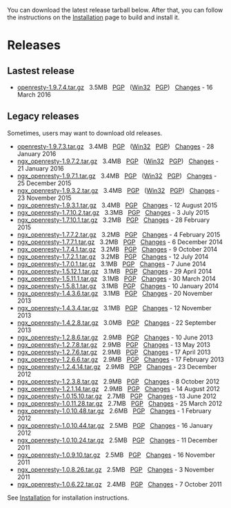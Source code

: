 <!---
    @title         Download
    @creator       Yichun Zhang
    @created       2011-06-21 04:25 GMT
    @modifier      Yichun Zhang
    @modifier_link yichun-zhang
    @modified      2016-03-17 02:33 GMT
    @changes       332
--->

You can download the latest release tarball below. After that, you can follow
the instructions on the [Installation](installation.html) page to build and
install it.

# Releases

##  Lastest release
* [openresty-1.9.7.4.tar.gz](https://openresty.org/download/openresty-1.9.7.4.tar.gz) &nbsp; 3.5MB
&nbsp; [PGP](https://openresty.org/download/openresty-1.9.7.4.tar.gz.asc) &nbsp;
([Win32](https://openresty.org/download/openresty-1.9.7.4-win32.zip) &nbsp;
[PGP](https://openresty.org/download/openresty-1.9.7.4-win32.zip.asc)) &nbsp;
[Changes](changelog-1009007.html) - 16 March 2016

##  Legacy releases
Sometimes, users may want to download old releases.
* [openresty-1.9.7.3.tar.gz](https://openresty.org/download/openresty-1.9.7.3.tar.gz) &nbsp; 3.4MB
&nbsp; [PGP](https://openresty.org/download/openresty-1.9.7.3.tar.gz.asc) &nbsp;
([Win32](https://openresty.org/download/openresty-1.9.7.3-win32.zip) &nbsp;
[PGP](https://openresty.org/download/openresty-1.9.7.3-win32.zip.asc)) &nbsp;
[Changes](changelog-1009007.html) - 28 January 2016
* [ngx_openresty-1.9.7.2.tar.gz](https://openresty.org/download/ngx_openresty-1.9.7.2.tar.gz) &nbsp; 3.4MB
&nbsp; [PGP](https://openresty.org/download/ngx_openresty-1.9.7.2.tar.gz.asc) &nbsp;
([Win32](https://openresty.org/download/ngx_openresty-1.9.7.2-win32.zip) &nbsp;
[PGP](https://openresty.org/download/ngx_openresty-1.9.7.2-win32.zip.asc)) &nbsp;
[Changes](changelog-1009007.html) - 21 January 2016
* [ngx_openresty-1.9.7.1.tar.gz](https://openresty.org/download/ngx_openresty-1.9.7.1.tar.gz) &nbsp; 3.4MB
&nbsp; [PGP](https://openresty.org/download/ngx_openresty-1.9.7.1.tar.gz.asc) &nbsp;
([Win32](https://openresty.org/download/ngx_openresty-1.9.7.1-win32.zip) &nbsp;
[PGP](https://openresty.org/download/ngx_openresty-1.9.7.1-win32.zip.asc)) &nbsp;
[Changes](changelog-1009007.html) - 25 December 2015
* [ngx_openresty-1.9.3.2.tar.gz](https://openresty.org/download/ngx_openresty-1.9.3.2.tar.gz) &nbsp; 3.4MB
&nbsp; [PGP](https://openresty.org/download/ngx_openresty-1.9.3.2.tar.gz.asc) &nbsp;
([Win32](https://openresty.org/download/ngx_openresty-1.9.3.2-win32.zip) &nbsp;
[PGP](https://openresty.org/download/ngx_openresty-1.9.3.2-win32.zip.asc)) &nbsp;
[Changes](changelog-1009003.html) - 23 November 2015
* [ngx_openresty-1.9.3.1.tar.gz](https://openresty.org/download/ngx_openresty-1.9.3.1.tar.gz) &nbsp; 3.4MB
&nbsp; [PGP](https://openresty.org/download/ngx_openresty-1.9.3.1.tar.gz.asc) &nbsp;
[Changes](changelog-1009003.html) - 12 August 2015
* [ngx_openresty-1.7.10.2.tar.gz](https://openresty.org/download/ngx_openresty-1.7.10.2.tar.gz) &nbsp; 3.3MB
&nbsp; [PGP](https://openresty.org/download/ngx_openresty-1.7.10.2.tar.gz.asc) &nbsp;
[Changes](changelog-1007010.html) - 3 July 2015
* [ngx_openresty-1.7.10.1.tar.gz](https://openresty.org/download/ngx_openresty-1.7.10.1.tar.gz) &nbsp; 3.2MB
&nbsp; [PGP](https://openresty.org/download/ngx_openresty-1.7.10.1.tar.gz.asc) &nbsp;
[Changes](changelog-1007010.html) - 28 February 2015
* [ngx_openresty-1.7.7.2.tar.gz](https://openresty.org/download/ngx_openresty-1.7.7.2.tar.gz) &nbsp; 3.2MB
&nbsp; [PGP](https://openresty.org/download/ngx_openresty-1.7.7.2.tar.gz.asc) &nbsp;
[Changes](changelog-1007007.html) - 4 February 2015
* [ngx_openresty-1.7.7.1.tar.gz](https://openresty.org/download/ngx_openresty-1.7.7.1.tar.gz) &nbsp; 3.2MB
&nbsp; [PGP](https://openresty.org/download/ngx_openresty-1.7.7.1.tar.gz.asc) &nbsp;
[Changes](changelog-1007007.html) - 6 December 2014
* [ngx_openresty-1.7.4.1.tar.gz](https://openresty.org/download/ngx_openresty-1.7.4.1.tar.gz) &nbsp; 3.2MB
&nbsp; [PGP](https://openresty.org/download/ngx_openresty-1.7.4.1.tar.gz.asc) &nbsp;
[Changes](changelog-1007004.html) - 9 October 2014
* [ngx_openresty-1.7.2.1.tar.gz](https://openresty.org/download/ngx_openresty-1.7.2.1.tar.gz) &nbsp; 3.2MB
&nbsp; [PGP](https://openresty.org/download/ngx_openresty-1.7.2.1.tar.gz.asc) &nbsp;
[Changes](changelog-1007002.html) - 12 July 2014
* [ngx_openresty-1.7.0.1.tar.gz](https://openresty.org/download/ngx_openresty-1.7.0.1.tar.gz) &nbsp; 3.1MB
&nbsp; [PGP](https://openresty.org/download/ngx_openresty-1.7.0.1.tar.gz.asc) &nbsp;
[Changes](changelog-1007000.html) - 7 June 2014
* [ngx_openresty-1.5.12.1.tar.gz](https://openresty.org/download/ngx_openresty-1.5.12.1.tar.gz) &nbsp; 3.1MB
&nbsp; [PGP](https://openresty.org/download/ngx_openresty-1.5.12.1.tar.gz.asc) &nbsp;
[Changes](changelog-1005012.html) - 29 April 2014
* [ngx_openresty-1.5.11.1.tar.gz](https://openresty.org/download/ngx_openresty-1.5.11.1.tar.gz) &nbsp; 3.1MB
&nbsp; [PGP](https://openresty.org/download/ngx_openresty-1.5.11.1.tar.gz.asc) &nbsp;
[Changes](changelog-1005011.html) - 30 March 2014
* [ngx_openresty-1.5.8.1.tar.gz](https://openresty.org/download/ngx_openresty-1.5.8.1.tar.gz) &nbsp; 3.1MB
&nbsp; [PGP](https://openresty.org/download/ngx_openresty-1.5.8.1.tar.gz.asc) &nbsp;
[Changes](changelog-1005008.html) - 10 January 2014
* [ngx_openresty-1.4.3.6.tar.gz](https://openresty.org/download/ngx_openresty-1.4.3.6.tar.gz) &nbsp; 3.1MB
&nbsp; [PGP](https://openresty.org/download/ngx_openresty-1.4.3.6.tar.gz.asc) &nbsp;
[Changes](changelog-1004003.html) - 20 November 2013
* [ngx_openresty-1.4.3.4.tar.gz](https://openresty.org/download/ngx_openresty-1.4.3.4.tar.gz) &nbsp; 3.1MB
&nbsp; [PGP](https://openresty.org/download/ngx_openresty-1.4.3.4.tar.gz.asc) &nbsp;
[Changes](changelog-1004003.html) - 12 November 2013
* [ngx_openresty-1.4.2.8.tar.gz](https://openresty.org/download/ngx_openresty-1.4.2.8.tar.gz) &nbsp; 3.0MB
&nbsp; [PGP](https://openresty.org/download/ngx_openresty-1.4.2.8.tar.gz.asc) &nbsp;
[Changes](changelog-1004002.html) - 22 September 2013
* [ngx_openresty-1.2.8.6.tar.gz](https://openresty.org/download/ngx_openresty-1.2.8.6.tar.gz) &nbsp; 2.9MB
&nbsp; [PGP](https://openresty.org/download/ngx_openresty-1.2.8.6.tar.gz.asc) &nbsp;
[Changes](changelog-1002008.html) - 10 June 2013
* [ngx_openresty-1.2.7.8.tar.gz](https://openresty.org/download/ngx_openresty-1.2.7.8.tar.gz) &nbsp; 2.9MB
&nbsp; [PGP](https://openresty.org/download/ngx_openresty-1.2.7.8.tar.gz.asc) &nbsp;
[Changes](changelog-1002007.html) - 13 May 2013
* [ngx_openresty-1.2.7.6.tar.gz](https://openresty.org/download/ngx_openresty-1.2.7.6.tar.gz) &nbsp; 2.9MB
&nbsp; [PGP](https://openresty.org/download/ngx_openresty-1.2.7.6.tar.gz.asc) &nbsp;
[Changes](changelog-1002007.html) - 17 April 2013
* [ngx_openresty-1.2.6.6.tar.gz](https://openresty.org/download/ngx_openresty-1.2.6.6.tar.gz) &nbsp; 2.9MB
&nbsp; [PGP](https://openresty.org/download/ngx_openresty-1.2.6.6.tar.gz.asc) &nbsp;
[Changes](changelog-1002006.html) - 17 February 2013
* [ngx_openresty-1.2.4.14.tar.gz](https://openresty.org/download/ngx_openresty-1.2.4.14.tar.gz) &nbsp; 2.9MB
&nbsp; [PGP](https://openresty.org/download/ngx_openresty-1.2.4.14.tar.gz.asc) &nbsp;
[Changes](changelog-1002004.html) - 23 December 2012
* [ngx_openresty-1.2.3.8.tar.gz](https://openresty.org/download/ngx_openresty-1.2.3.8.tar.gz) &nbsp; 2.9MB
&nbsp; [PGP](https://openresty.org/download/ngx_openresty-1.2.3.8.tar.gz.asc) &nbsp;
[Changes](changelog-1002003.html) - 8 October 2012
* [ngx_openresty-1.2.1.14.tar.gz](https://openresty.org/download/ngx_openresty-1.2.1.14.tar.gz) &nbsp; 2.9MB
&nbsp; [PGP](https://openresty.org/download/ngx_openresty-1.2.1.14.tar.gz.asc) &nbsp;
[Changes](changelog-1002001.html) - 14 August 2012
* [ngx_openresty-1.0.15.10.tar.gz](https://openresty.org/download/ngx_openresty-1.0.15.10.tar.gz) &nbsp; 2.7MB
&nbsp; [PGP](https://openresty.org/download/ngx_openresty-1.0.15.10.tar.gz.asc) &nbsp;
[Changes](changelog-1000015.html) - 13 June 2012
* [ngx_openresty-1.0.11.28.tar.gz](https://openresty.org/download/ngx_openresty-1.0.11.28.tar.gz) &nbsp; 2.7MB
&nbsp; [PGP](https://openresty.org/download/ngx_openresty-1.0.11.28.tar.gz.asc) &nbsp;
[Changes](changelog-1000011.html) - 25 March 2012
* [ngx_openresty-1.0.10.48.tar.gz](https://openresty.org/download/ngx_openresty-1.0.10.48.tar.gz) &nbsp; 2.6MB
&nbsp; [PGP](https://openresty.org/download/ngx_openresty-1.0.10.48.tar.gz.asc) &nbsp;
[Changes](changelog-1000010.html) - 1 February 2012
* [ngx_openresty-1.0.10.44.tar.gz](https://openresty.org/download/ngx_openresty-1.0.10.44.tar.gz) &nbsp; 2.5MB
&nbsp; [PGP](https://openresty.org/download/ngx_openresty-1.0.10.44.tar.gz.asc) &nbsp;
[Changes](changelog-1000010.html) - 16 January 2012
* [ngx_openresty-1.0.10.24.tar.gz](https://openresty.org/download/ngx_openresty-1.0.10.24.tar.gz) &nbsp; 2.5MB
&nbsp; [PGP](https://openresty.org/download/ngx_openresty-1.0.10.24.tar.gz.asc) &nbsp;
[Changes](changelog-1000010.html) - 11 December 2011
* [ngx_openresty-1.0.9.10.tar.gz](https://openresty.org/download/ngx_openresty-1.0.9.10.tar.gz) &nbsp; 2.5MB
&nbsp; [PGP](https://openresty.org/download/ngx_openresty-1.0.9.10.tar.gz.asc) &nbsp;
[Changes](changelog-1000009.html) - 16 November 2011
* [ngx_openresty-1.0.8.26.tar.gz](https://openresty.org/download/ngx_openresty-1.0.8.26.tar.gz) &nbsp; 2.5MB
&nbsp; [PGP](https://openresty.org/download/ngx_openresty-1.0.8.26.tar.gz.asc) &nbsp;
[Changes](changelog-1000008.html) - 3 November 2011
* [ngx_openresty-1.0.6.22.tar.gz](https://openresty.org/download/ngx_openresty-1.0.6.22.tar.gz) &nbsp; 2.4MB
&nbsp; [PGP](https://openresty.org/download/ngx_openresty-1.0.6.22.tar.gz.asc) &nbsp;
[Changes](changelog-1000006.html) - 7 October 2011

See [Installation](installation.html) for installation instructions.
